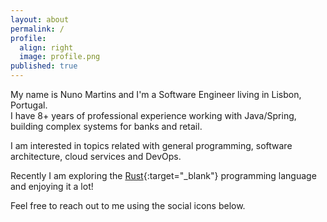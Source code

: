 ```yaml
---
layout: about
permalink: /
profile:
  align: right
  image: profile.png
published: true
---
```


My name is Nuno Martins and I'm a Software Engineer living in Lisbon, Portugal.  
I have 8+ years of professional experience working with Java/Spring, building complex 
systems for banks and retail.

I am interested in topics related with general programming, software architecture, cloud services and DevOps.

Recently I am exploring the [Rust](https://www.rust-lang.org/){:target="_blank"} programming language and enjoying it a lot!

Feel free to reach out to me using the social icons below.